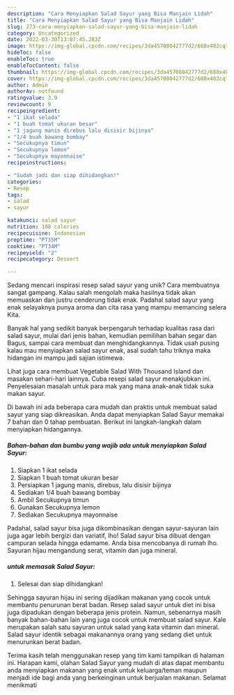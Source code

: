 ```yaml
---
description: "Cara Menyiapkan Salad Sayur yang Bisa Manjain Lidah"
title: "Cara Menyiapkan Salad Sayur yang Bisa Manjain Lidah"
slug: 273-cara-menyiapkan-salad-sayur-yang-bisa-manjain-lidah
category: Uncategorized
date: 2022-03-30T13:07:45.283Z
image: https://img-global.cpcdn.com/recipes/3da45708042777d2/680x482cq70/salad-sayur-foto-resep-utama.jpg
hideToc: false
enableToc: true
enableTocContent: false
thumbnail: https://img-global.cpcdn.com/recipes/3da45708042777d2/680x482cq70/salad-sayur-foto-resep-utama.jpg
cover: https://img-global.cpcdn.com/recipes/3da45708042777d2/680x482cq70/salad-sayur-foto-resep-utama.jpg
author: Admin
authorAv: notfound
ratingvalue: 3.9
reviewcount: 9
recipeingredient:
- "1 ikat selada"
- "1 buah tomat ukuran besar"
- "1 jagung manis direbus lalu disisir bijinya"
- "1/4 buah bawang bombay"
- "Secukupnya timun"
- "Secukupnya lemon"
- "Secukupnya mayonnaise"
recipeinstructions:

- "Sudah jadi dan siap dihidangkan!"
categories:
- Resep
tags:
- salad
- sayur

katakunci: salad sayur 
nutrition: 108 calories
recipecuisine: Indonesian
preptime: "PT35M"
cooktime: "PT34M"
recipeyield: "2"
recipecategory: Dessert

---
```





Sedang mencari inspirasi resep salad sayur yang unik? Cara membuatnya sangat gampang. Kalau salah mengolah maka hasilnya tidak akan memuaskan dan justru cenderung tidak enak. Padahal salad sayur yang enak selayaknya punya aroma dan cita rasa yang mampu memancing selera Kita.





Banyak hal yang sedikit banyak berpengaruh terhadap kualitas rasa dari salad sayur, mulai dari jenis bahan, kemudian pemilihan bahan segar dan Bagus, sampai cara membuat dan menghidangkannya. Tidak usah pusing kalau mau menyiapkan salad sayur enak,      asal sudah tahu triknya maka hidangan ini mampu jadi sajian istimewa.














Lihat juga cara membuat Vegetable Salad With Thousand Island dan masakan sehari-hari lainnya. Cuba resepi salad sayur menakjubkan ini. Penyelesaian masalah untuk para mak yang mana anak-anak tidak suka makan sayur.






Di bawah ini ada beberapa cara mudah dan praktis untuk membuat salad sayur yang siap dikreasikan. Anda dapat menyiapkan Salad Sayur memakai 7 bahan dan 0 tahap pembuatan. Berikut ini langkah-langkah dalam menyiapkan hidangannya.

<!--inarticleads1-->

##### Bahan-bahan dan bumbu yang wajib ada untuk menyiapkan Salad Sayur:

1. Siapkan 1 ikat selada
1. Siapkan 1 buah tomat ukuran besar
1. Persiapkan 1 jagung manis, direbus, lalu disisir bijinya
1. Sediakan 1/4 buah bawang bombay
1. Ambil Secukupnya timun
1. Gunakan Secukupnya lemon
1. Sediakan Secukupnya mayonnaise


Padahal, salad sayur bisa juga dikombinasikan dengan sayur-sayuran lain juga agar lebih bergizi dan variatif, lho! Salad sayur bisa dibuat dengan campuran selada hingga edamame. Anda bisa mencobanya di rumah lho. Sayuran hijau mengandung serat, vitamin dan juga mineral. 

<!--inarticleads2-->

#####  untuk memasak Salad Sayur:


1. Selesai dan siap dihidangkan!

Sehingga sayuran hijau ini sering dijadikan makanan yang cocok untuk membantu penurunan berat badan. Resep salad sayur untuk diet ini bisa juga dipadukan dengan beberapa jenis protein. Namun, sebenarnya masih banyak bahan-bahan lain yang juga cocok untuk membuat salad sayur. Kale merupakan salah satu sayuran untuk salad yang kata vitamin dan mineral. Salad sayur identik sebagai makanannya orang yang sedang diet untuk menurunkan berat badan. 

Terima kasih telah menggunakan resep yang tim kami tampilkan di halaman ini. Harapan kami, olahan Salad Sayur yang mudah di atas dapat membantu anda menyiapkan makanan yang enak untuk keluarga/teman maupun menjadi ide bagi anda yang berkeinginan untuk berjualan makanan. Selamat menikmati
